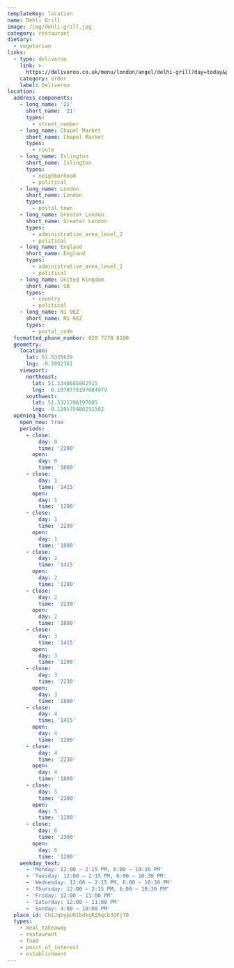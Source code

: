 ```yaml
---
templateKey: location
name: Dehli Grill
image: /img/dehli-grill.jpg
category: restaurant
dietary:
  - vegetarian
links:
  - type: deliveroo
    link: >-
      https://deliveroo.co.uk/menu/london/angel/delhi-grill?day=today&postcode=N10HD&time=ASAP
    category: order
    label: Deliveroo
location:
  address_components:
    - long_name: '21'
      short_name: '21'
      types:
        - street_number
    - long_name: Chapel Market
      short_name: Chapel Market
      types:
        - route
    - long_name: Islington
      short_name: Islington
      types:
        - neighborhood
        - political
    - long_name: London
      short_name: London
      types:
        - postal_town
    - long_name: Greater London
      short_name: Greater London
      types:
        - administrative_area_level_2
        - political
    - long_name: England
      short_name: England
      types:
        - administrative_area_level_1
        - political
    - long_name: United Kingdom
      short_name: GB
      types:
        - country
        - political
    - long_name: N1 9EZ
      short_name: N1 9EZ
      types:
        - postal_code
  formatted_phone_number: 020 7278 8100
  geometry:
    location:
      lat: 51.5335639
      lng: -0.1092361
    viewport:
      northeast:
        lat: 51.5348685802915
        lng: -0.1078775197084979
      southwest:
        lat: 51.5321706197085
        lng: -0.110575480291502
  opening_hours:
    open_now: true
    periods:
      - close:
          day: 0
          time: '2200'
        open:
          day: 0
          time: '1600'
      - close:
          day: 1
          time: '1415'
        open:
          day: 1
          time: '1200'
      - close:
          day: 1
          time: '2230'
        open:
          day: 1
          time: '1800'
      - close:
          day: 2
          time: '1415'
        open:
          day: 2
          time: '1200'
      - close:
          day: 2
          time: '2230'
        open:
          day: 2
          time: '1800'
      - close:
          day: 3
          time: '1415'
        open:
          day: 3
          time: '1200'
      - close:
          day: 3
          time: '2230'
        open:
          day: 3
          time: '1800'
      - close:
          day: 4
          time: '1415'
        open:
          day: 4
          time: '1200'
      - close:
          day: 4
          time: '2230'
        open:
          day: 4
          time: '1800'
      - close:
          day: 5
          time: '2300'
        open:
          day: 5
          time: '1200'
      - close:
          day: 6
          time: '2300'
        open:
          day: 6
          time: '1200'
    weekday_text:
      - 'Monday: 12:00 – 2:15 PM, 6:00 – 10:30 PM'
      - 'Tuesday: 12:00 – 2:15 PM, 6:00 – 10:30 PM'
      - 'Wednesday: 12:00 – 2:15 PM, 6:00 – 10:30 PM'
      - 'Thursday: 12:00 – 2:15 PM, 6:00 – 10:30 PM'
      - 'Friday: 12:00 – 11:00 PM'
      - 'Saturday: 12:00 – 11:00 PM'
      - 'Sunday: 4:00 – 10:00 PM'
  place_id: ChIJqbypU0IbdkgRI9qcb3QFjT0
  types:
    - meal_takeaway
    - restaurant
    - food
    - point_of_interest
    - establishment
---
```


